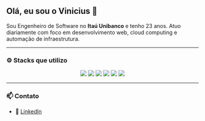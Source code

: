 ## Olá, eu sou o Vinicius 👋

Sou Engenheiro de Software no **Itaú Unibanco** e tenho 23 anos. Atuo diariamente com foco em desenvolvimento web, cloud computing e automação de infraestrutura.

---

### ⚙️ Stacks que utilizo

<p align="center">
  <img src="https://img.shields.io/badge/Angular-bc002d?style=for-the-badge&logo=angular&logoColor=white" />
  <img src="https://img.shields.io/badge/Java-ec8d0f?style=for-the-badge&logo=java&logoColor=white" />
  <img src="https://img.shields.io/badge/Python-ffcd3e?style=for-the-badge&logo=python&logoColor=white" />
  <img src="https://img.shields.io/badge/AWS-2b3544?style=for-the-badge&logo=amazonaws&logoColor=white" />
  <img src="https://img.shields.io/badge/Terraform-6448e9?style=for-the-badge&logo=terraform&logoColor=white" />
  <img src="https://img.shields.io/badge/SQL-08658d?style=for-the-badge&logo=postgresql&logoColor=white" />
</p>

---

### 📫 Contato

- 💼 [LinkedIn](https://www.linkedin.com/in/vinicius-souza-oliveira/)
